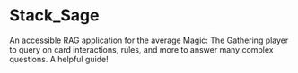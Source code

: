 # Stack_Sage
An accessible RAG application for the average Magic: The Gathering player to query on card interactions, rules, and more to answer many complex questions. A helpful guide!
